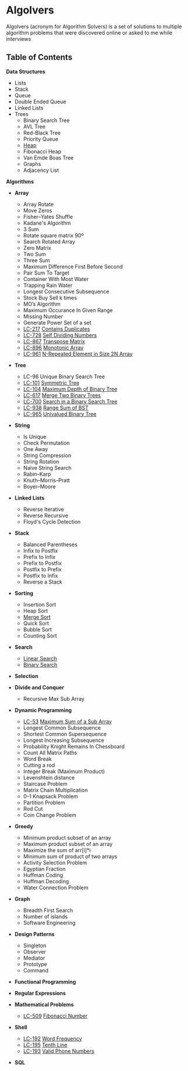 # Algolvers

Algolvers (acronym for Algorithm Solvers) is a set of solutions to multiple algorithm problems that were discovered online or asked to me while interviews

## Table of Contents

**Data Structures**

- Lists
- Stack
- Queue
- Double Ended Queue
- Linked Lists
- Trees
  - Binary Search Tree
  - AVL Tree
  - Red-Black Tree
  - Priority Queue
  - [Heap](./data-structures/heap/)
  - Fibonacci Heap
  - Van Emde Boas Tree
  - Graphs
  - Adjacency List

**Algorithms**
  
- **Array**
  - Array Rotate
  - Move Zeros
  - Fisher–Yates Shuffle
  - Kadane's Algorithm
  - 3 Sum
  - Rotate square matrix 90º
  - Search Rotated Array
  - Zero Matrix
  - Two Sum
  - Three Sum
  - Maximum Difference First Before Second
  - Pair Sum To Target
  - Container With Most Water
  - Trapping Rain Water
  - Longest Consecutive Subsequence
  - Stock Buy Sell k times
  - MO’s Algorithm
  - Maximum Occurance In Given Range
  - Missing Number
  - Generate Power Set of a set
  - [LC-217](https://leetcode.com/problems/contains-duplicate/) [Contains Duplicates](./array/containsduplicate.js)
  - [LC-728](https://leetcode.com/problems/self-dividing-numbers/) [Self Dividing Numbers](./array/selfdividingnumber.cpp)
  - [LC-867](https://leetcode.com/problems/transpose-matrix/) [Transpose Matrix](./matrices/transpose.cpp)
  - [LC-896](https://leetcode.com/problems/monotonic-array/) [Monotonic Array](./array/monotonic.cpp)
  - [LC-961](https://leetcode.com/problems/n-repeated-element-in-size-2n-array/) [N-Repeated Element in Size 2N Array](./array/n-repeatedelem.cpp)

- **Tree**
  - LC-96 Unique Binary Search Tree
  - [LC-101](https://leetcode.com/problems/symmetric-tree/) [Symmetric Tree](./tree/binary%20tree/symmetric-tree.cpp)
  - [LC-104](https://leetcode.com/problems/maximum-depth-of-binary-tree/) [Maximum Depth of Binary Tree](./tree/binary%20tree/maxdepth-tree.js)
  - [LC-617](https://leetcode.com/problems/merge-two-binary-trees/) [Merge Two Binary Trees](./tree/binary%20tree/symmetric-tree.cpp)
  - [LC-700](https://leetcode.com/problems/search-in-a-binary-search-tree/) [Search in a Binary Search Tree](./tree/binary%20tree/binary%20search%20tree/searchinvst.cpp)
  - [LC-938](https://leetcode.com/problems/range-sum-of-bst/) [Range Sum of BST](./tree/binary%20search%20tree/rangesumofbst.cpp)
  - [LC-965](https://leetcode.com/problems/univalued-binary-tree/) [Univalued Binary Tree](./tree/binary%20tree/univalued-tree.cpp)

- **String**
  - Is Unique
  - Check Permutation
  - One Away
  - String Compression
  - String Rotation
  - Naïve String Search
  - Rabin–Karp
  - Knuth–Morris–Pratt
  - Boyer–Moore

- **Linked Lists**
  - Reverse Iterative
  - Reverse Recursive
  - Floyd's Cycle Detection

- **Stack**
  - Balanced Parentheses
  - Infix to Postfix
  - Prefix to Infix
  - Prefix to Postfix
  - Postfix to Prefix
  - Postfix to Infix
  - Reverse a Stack

- **Sorting**
  - Insertion Sort
  - Heap Sort
  - [Merge Sort](./sorting/mergesort.cpp)
  - Quick Sort
  - Bubble Sort
  - Counting Sort

- **Search**
  - [Linear Search](./search/linearsearch.cpp)
  - [Binary Search](./search/binarysearch.cpp)

- **Selection**

- **Divide and Conquer**
  - Recursive Max Sub Array

- **Dynamic Programming**
  - [LC-53](https://leetcode.com/problems/?search=53) [Maximum Sum of a Sub Array](./array/subrangemaxsum.cpp)
  - Longest Common Subsequence
  - Shortest Common Supersequence
  - Longest Increasing Subsequence
  - Probability Knight Remains In Chessboard
  - Count All Matrix Paths
  - Word Break
  - Cutting a rod
  - Integer Break (Maximum Product)
  - Levenshtein distance
  - Staircase Problem
  - Matrix Chain Multiplication
  - 0–1 Knapsack Problem
  - Partition Problem
  - Rod Cut
  - Coin Change Problem

- **Greedy**
  - Minimum product subset of an array
  - Maximum product subset of an array
  - Maximize the sum of arr[i]*i
  - Minimum sum of product of two arrays
  - Activity Selection Problem
  - Egyptian Fraction
  - Huffman Coding
  - Huffman Decoding
  - Water Connection Problem

- **Graph**
  - Breadth First Search
  - Number of islands
  - Software Engineering

- **Design Patterns**
  - Singleton
  - Observer
  - Mediator
  - Prototype
  - Command

- **Functional Programming**

- **Regular Expressions**

- **Mathematical Problems**
  - [LC-509](https://leetcode.com/problems/fibonacci-number/) [Fibonacci Number](./math/fibonaccinumber.cpp)

- **Shell**
  - [LC-192](https://leetcode.com/problems/word-frequency/) [Word Frequency](./shell/wordfrequency.sh) 
  - [LC-195](https://leetcode.com/problems/tenth-line) [Tenth Line](./shell/tenthline.sh)
  - [LC-193](https://leetcode.com/problems/valid-phone-numbers/) [Valid Phone Numbers](./shell/validphonenumber.sh)

- **SQL**
